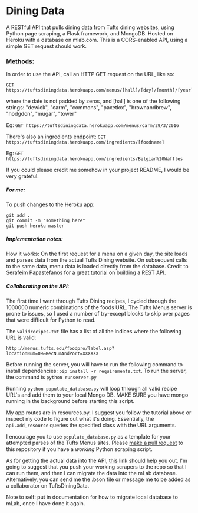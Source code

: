 # Dining Data
A RESTful API that pulls dining data from Tufts dining websites, using Python page scraping, a Flask framework, and MongoDB. Hosted on Heroku with a database on mlab.com. This is a CORS-enabled API, using a simple GET request should work.

### Methods:
In order to use the API, call an HTTP GET request on the URL, like so:
```
GET https://tuftsdiningdata.herokuapp.com/menus/[hall]/[day]/[month]/[year]
```
where the date is not padded by zeros, and [hall] is one of the following strings: "dewick", "carm", "commons", "paxetlox", "brownandbrew", "hodgdon", "mugar", "tower"

Eg: `GET https://tuftsdiningdata.herokuapp.com/menus/carm/29/3/2016`

There's also an ingredients endpoint: `GET https://tuftsdiningdata.herokuapp.com/ingredients/[foodname]`

Eg: `GET https://tuftsdiningdata.herokuapp.com/ingredients/Belgian%20Waffles`

If you could please credit me somehow in your project README, I would be very grateful.

##### For me:
To push changes to the Heroku app:
```
git add .
git commit -m "something here"
git push heroku master
```

##### Implementation notes:
How it works: On the first request for a menu on a given day, the site loads and parses data from the actual Tufts Dining website. On subsequent calls to the same data, menu data is loaded directly from the database.
Credit to Serafeim Papastefanos for a great [tutorial](http://spapas.github.io/2014/06/30/rest-flask-mongodb-heroku/) on building a REST API.

##### Collaborating on the API:
The first time I went through Tufts Dining recipes, I cycled through the 1000000 numeric combinations of the foods URL. The Tufts Menus server is prone to issues, so I used a number of try-except blocks to skip over pages that were difficult for Python to read.

The `validrecipes.txt` file has a list of all the indices where the following URL is valid:

`http://menus.tufts.edu/foodpro/label.asp?locationNum=09&RecNumAndPort=XXXXXX`

Before running the server, you will have to run the following command to install dependencies: `pip install -r requirements.txt`. To run the server, the command is `python runserver.py`

Running `python populate_database.py` will loop through all valid recipe URL's and add them to your local Mongo DB. MAKE SURE you have mongo running in the background before starting this script.

My app routes are in resources.py. I suggest you follow the tutorial above or inspect my code to figure out what it's doing. Essentially, the `api.add_resource` queries the specified class with the URL arguments.

I encourage you to use `populate_database.py` as a template for your attempted parses of the Tufts Menus sites. Please [make a pull request](https://github.com/dyang108/diningdata/compare) to this repository if you have a *working* Python scraping script.

As for getting the actual data into the API, [this](http://docs.mlab.com/migrating/) link should help you out. I'm going to suggest that you push your working scrapers to the repo so that I can run them, and then I can migrate the data into the mLab database. Alternatively, you can send me the .bson file or message me to be added as a collaborator on TuftsDiningData.

Note to self: put in documentation for how to migrate local database to mLab, once I have done it again.
